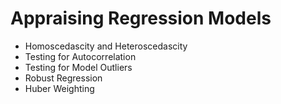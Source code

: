 Appraising Regression Models
====================================

* Homoscedascity and Heteroscedascity
* Testing for Autocorrelation
* Testing for Model Outliers
* Robust Regression
* Huber Weighting
